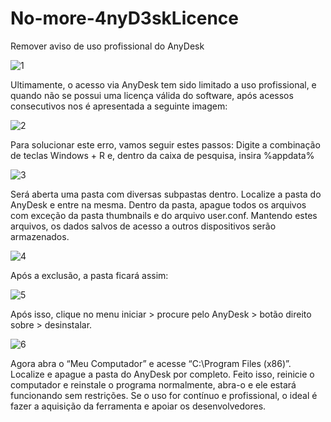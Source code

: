 # No-more-4nyD3skLicence

Remover aviso de uso profissional do AnyDesk 

![1](https://github.com/user-attachments/assets/aa85ba9f-3a05-4b1a-b2b5-24422f9ec213)
 
Ultimamente, o acesso via AnyDesk tem sido limitado a uso profissional, e quando não se possui uma licença válida do software, após acessos consecutivos nos é apresentada a seguinte imagem: 

![2](https://github.com/user-attachments/assets/6df3ca51-d6e2-4493-a0ba-4373ed9b4f4a)
 
Para solucionar este erro, vamos seguir estes passos: 
Digite a combinação de teclas Windows + R e, dentro da caixa de pesquisa, insira %appdata% 

 ![3](https://github.com/user-attachments/assets/64d72c28-be74-4696-8f6b-228700acdf1d)
  
Será aberta uma pasta com diversas subpastas dentro. 
Localize a pasta do AnyDesk e entre na mesma. 
Dentro da pasta, apague todos os arquivos com exceção da pasta thumbnails e do arquivo user.conf. 
Mantendo estes arquivos, os dados salvos de acesso a outros dispositivos serão armazenados. 

 ![4](https://github.com/user-attachments/assets/d23fdb37-54ce-4bf6-b4d2-95dada6c7218)
 
Após a exclusão, a pasta ficará assim: 

 ![5](https://github.com/user-attachments/assets/b2144fa2-ffbc-4184-bb55-dc056ffb1463)
 
Após isso, clique no menu iniciar > procure pelo AnyDesk > botão direito sobre > desinstalar. 
 
 ![6](https://github.com/user-attachments/assets/929d31b2-2a2d-4a79-af3e-9373ecf55f24)
 
Agora abra o “Meu Computador” e acesse “C:\Program Files (x86)”. Localize e apague a pasta do AnyDesk por completo. 
Feito isso, reinicie o computador e reinstale o programa normalmente, abra-o e ele estará funcionando sem restrições. 
Se o uso for contínuo e profissional, o ideal é fazer a aquisição da ferramenta e apoiar os desenvolvedores. 
